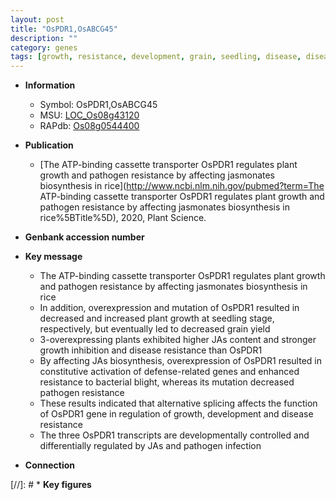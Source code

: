 ```yaml
---
layout: post
title: "OsPDR1,OsABCG45"
description: ""
category: genes
tags: [growth, resistance, development, grain, seedling, disease, disease resistance, bacterial blight, grain yield, yield, pathogen, transporter, plant growth, pathogen resistance]
---
```


* **Information**  
    + Symbol: OsPDR1,OsABCG45  
    + MSU: [LOC_Os08g43120](http://rice.uga.edu/cgi-bin/ORF_infopage.cgi?orf=LOC_Os08g43120)  
    + RAPdb: [Os08g0544400](http://rapdb.dna.affrc.go.jp/viewer/gbrowse_details/irgsp1?name=Os08g0544400)  

* **Publication**  
    + [The ATP-binding cassette transporter OsPDR1 regulates plant growth and pathogen resistance by affecting jasmonates biosynthesis in rice](http://www.ncbi.nlm.nih.gov/pubmed?term=The ATP-binding cassette transporter OsPDR1 regulates plant growth and pathogen resistance by affecting jasmonates biosynthesis in rice%5BTitle%5D), 2020, Plant Science.

* **Genbank accession number**  

* **Key message**  
    + The ATP-binding cassette transporter OsPDR1 regulates plant growth and pathogen resistance by affecting jasmonates biosynthesis in rice
    + In addition, overexpression and mutation of OsPDR1 resulted in decreased and increased plant growth at seedling stage, respectively, but eventually led to decreased grain yield
    + 3-overexpressing plants exhibited higher JAs content and stronger growth inhibition and disease resistance than OsPDR1
    + By affecting JAs biosynthesis, overexpression of OsPDR1 resulted in constitutive activation of defense-related genes and enhanced resistance to bacterial blight, whereas its mutation decreased pathogen resistance
    + These results indicated that alternative splicing affects the function of OsPDR1 gene in regulation of growth, development and disease resistance
    + The three OsPDR1 transcripts are developmentally controlled and differentially regulated by JAs and pathogen infection

* **Connection**  

[//]: # * **Key figures**  


